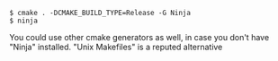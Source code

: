 ```shell
$ cmake . -DCMAKE_BUILD_TYPE=Release -G Ninja
$ ninja
```

You could use other cmake generators as well, in case you don't have "Ninja" installed. "Unix Makefiles" is a reputed alternative
